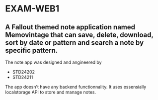 # EXAM-WEB1

## A **Fallout** themed note application named Memovintage that can save, delete, download, sort by date or pattern and search a note by specific pattern.

The note app was designed and angineered by
- STD24202
- STD24211

The app doesn't have any backend functionnality. It uses essensially localstorage API to store and manage notes.
